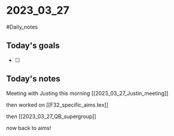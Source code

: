 # 2023_03_27 
#Daily_notes
## Today's goals
- [ ] 

## Today's notes

Meeting with Justing this morning
[[2023_03_27_Justin_meeting]]

then worked on [[F32_specific_aims.tex]]

then [[2023_03_27_QB_supergroup]]

now back to aims!